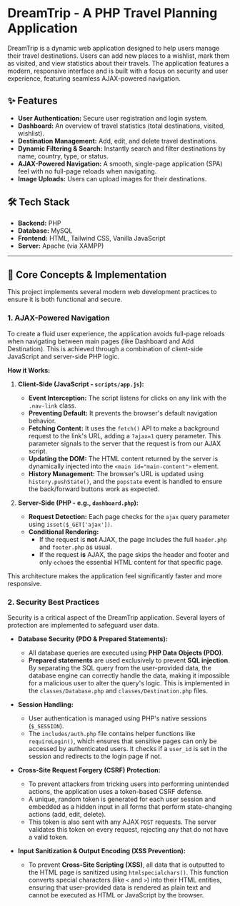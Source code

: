 # DreamTrip - A PHP Travel Planning Application

DreamTrip is a dynamic web application designed to help users manage their travel destinations. Users can add new places to a wishlist, mark them as visited, and view statistics about their travels. The application features a modern, responsive interface and is built with a focus on security and user experience, featuring seamless AJAX-powered navigation.

## ✨ Features

- **User Authentication:** Secure user registration and login system.
- **Dashboard:** An overview of travel statistics (total destinations, visited, wishlist).
- **Destination Management:** Add, edit, and delete travel destinations.
- **Dynamic Filtering & Search:** Instantly search and filter destinations by name, country, type, or status.
- **AJAX-Powered Navigation:** A smooth, single-page application (SPA) feel with no full-page reloads when navigating.
- **Image Uploads:** Users can upload images for their destinations.

## 🛠️ Tech Stack

- **Backend:** PHP
- **Database:** MySQL
- **Frontend:** HTML, Tailwind CSS, Vanilla JavaScript
- **Server:** Apache (via XAMPP)

---

## 🚀 Core Concepts & Implementation

This project implements several modern web development practices to ensure it is both functional and secure.

### 1. AJAX-Powered Navigation

To create a fluid user experience, the application avoids full-page reloads when navigating between main pages (like Dashboard and Add Destination). This is achieved through a combination of client-side JavaScript and server-side PHP logic.

**How it Works:**

1.  **Client-Side (JavaScript - `scripts/app.js`):**
    *   **Event Interception:** The script listens for clicks on any link with the `.nav-link` class.
    *   **Preventing Default:** It prevents the browser's default navigation behavior.
    *   **Fetching Content:** It uses the `fetch()` API to make a background request to the link's URL, adding a `?ajax=1` query parameter. This parameter signals to the server that the request is from our AJAX script.
    *   **Updating the DOM:** The HTML content returned by the server is dynamically injected into the `<main id="main-content">` element.
    *   **History Management:** The browser's URL is updated using `history.pushState()`, and the `popstate` event is handled to ensure the back/forward buttons work as expected.

2.  **Server-Side (PHP - e.g., `dashboard.php`):**
    *   **Request Detection:** Each page checks for the `ajax` query parameter using `isset($_GET['ajax'])`.
    *   **Conditional Rendering:**
        *   If the request is **not** AJAX, the page includes the full `header.php` and `footer.php` as usual.
        *   If the request **is** AJAX, the page skips the header and footer and only `echo`es the essential HTML content for that specific page.

This architecture makes the application feel significantly faster and more responsive.

### 2. Security Best Practices

Security is a critical aspect of the DreamTrip application. Several layers of protection are implemented to safeguard user data.

-   **Database Security (PDO & Prepared Statements):**
    *   All database queries are executed using **PHP Data Objects (PDO)**.
    *   **Prepared statements** are used exclusively to prevent **SQL injection**. By separating the SQL query from the user-provided data, the database engine can correctly handle the data, making it impossible for a malicious user to alter the query's logic. This is implemented in the `classes/Database.php` and `classes/Destination.php` files.

-   **Session Handling:**
    *   User authentication is managed using PHP's native sessions (`$_SESSION`).
    *   The `includes/auth.php` file contains helper functions like `requireLogin()`, which ensures that sensitive pages can only be accessed by authenticated users. It checks if a `user_id` is set in the session and redirects to the login page if not.

-   **Cross-Site Request Forgery (CSRF) Protection:**
    *   To prevent attackers from tricking users into performing unintended actions, the application uses a token-based CSRF defense.
    *   A unique, random token is generated for each user session and embedded as a hidden input in all forms that perform state-changing actions (add, edit, delete).
    *   This token is also sent with any AJAX `POST` requests. The server validates this token on every request, rejecting any that do not have a valid token.

-   **Input Sanitization & Output Encoding (XSS Prevention):**
    *   To prevent **Cross-Site Scripting (XSS)**, all data that is outputted to the HTML page is sanitized using `htmlspecialchars()`. This function converts special characters (like `<` and `>`) into their HTML entities, ensuring that user-provided data is rendered as plain text and cannot be executed as HTML or JavaScript by the browser.

